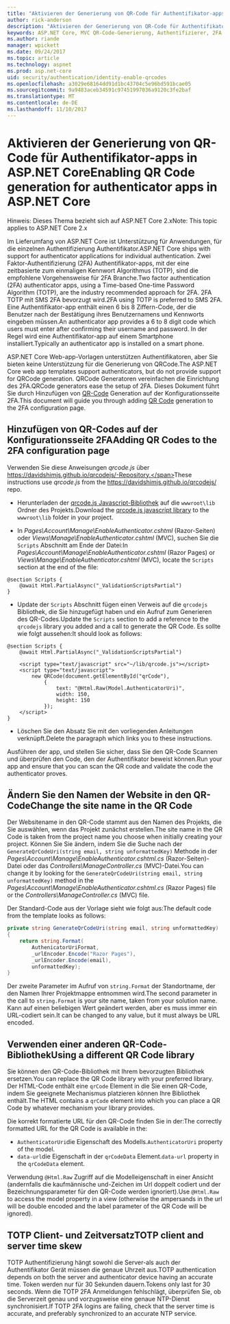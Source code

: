 ```yaml
---
title: "Aktivieren der Generierung von QR-Code für Authentifikator-apps in ASP.NET Core"
author: rick-anderson
description: "Aktivieren der Generierung von QR-Code für Authentifikator-apps in ASP.NET Core"
keywords: ASP.NET Core, MVC QR-Code-Generierung, Authentifizierer, 2FA
ms.author: riande
manager: wpickett
ms.date: 09/24/2017
ms.topic: article
ms.technology: aspnet
ms.prod: asp.net-core
uid: security/authentication/identity-enable-qrcodes
ms.openlocfilehash: a3029e68164dd91d1bc43704c5e96bd591bcae05
ms.sourcegitcommit: 9a9483aceb34591c97451997036a9120c3fe2baf
ms.translationtype: MT
ms.contentlocale: de-DE
ms.lasthandoff: 11/10/2017
---
```

# <a name="enabling-qr-code-generation-for-authenticator-apps-in-aspnet-core"></a><span data-ttu-id="6ef7f-104">Aktivieren der Generierung von QR-Code für Authentifikator-apps in ASP.NET Core</span><span class="sxs-lookup"><span data-stu-id="6ef7f-104">Enabling QR Code generation for authenticator apps in ASP.NET Core</span></span>

<span data-ttu-id="6ef7f-105">Hinweis: Dieses Thema bezieht sich auf ASP.NET Core 2.x</span><span class="sxs-lookup"><span data-stu-id="6ef7f-105">Note: This topic applies to ASP.NET Core 2.x</span></span>

<span data-ttu-id="6ef7f-106">Im Lieferumfang von ASP.NET Core ist Unterstützung für Anwendungen, für die einzelnen Authentifizierung Authentifikator.</span><span class="sxs-lookup"><span data-stu-id="6ef7f-106">ASP.NET Core ships with support for authenticator applications for individual authentication.</span></span> <span data-ttu-id="6ef7f-107">Zwei Faktor-Authentifizierung (2FA) Authentifikator-apps, mit der eine zeitbasierte zum einmaligen Kennwort Algorithmus (TOTP), sind die empfohlene Vorgehensweise für 2FA Branche.</span><span class="sxs-lookup"><span data-stu-id="6ef7f-107">Two factor authentication (2FA) authenticator apps, using a Time-based One-time Password Algorithm (TOTP), are the industry recommended approach for 2FA.</span></span> <span data-ttu-id="6ef7f-108">2FA TOTP mit SMS 2FA bevorzugt wird.</span><span class="sxs-lookup"><span data-stu-id="6ef7f-108">2FA using TOTP is preferred to SMS 2FA.</span></span> <span data-ttu-id="6ef7f-109">Eine Authentifikator-app enthält einen 6 bis 8 Ziffern-Code, der die Benutzer nach der Bestätigung ihres Benutzernamens und Kennworts eingeben müssen.</span><span class="sxs-lookup"><span data-stu-id="6ef7f-109">An authenticator app provides a 6 to 8 digit code which users must enter after confirming their username and password.</span></span> <span data-ttu-id="6ef7f-110">In der Regel wird eine Authentifikator-app auf einem Smartphone installiert.</span><span class="sxs-lookup"><span data-stu-id="6ef7f-110">Typically an authenticator app is installed on a smart phone.</span></span>

<span data-ttu-id="6ef7f-111">ASP.NET Core Web-app-Vorlagen unterstützen Authentifikatoren, aber Sie bieten keine Unterstützung für die Generierung von QRCode.</span><span class="sxs-lookup"><span data-stu-id="6ef7f-111">The ASP.NET Core web app templates support authenticators, but do not provide support for QRCode generation.</span></span> <span data-ttu-id="6ef7f-112">QRCode Generatoren vereinfachen die Einrichtung des 2FA.</span><span class="sxs-lookup"><span data-stu-id="6ef7f-112">QRCode generators ease the setup of 2FA.</span></span> <span data-ttu-id="6ef7f-113">Dieses Dokument führt Sie durch Hinzufügen von [QR-Code](https://wikipedia.org/wiki/QR_code) Generation auf der Konfigurationsseite 2FA.</span><span class="sxs-lookup"><span data-stu-id="6ef7f-113">This document will guide you through adding [QR Code](https://wikipedia.org/wiki/QR_code) generation to the 2FA configuration page.</span></span>

## <a name="adding-qr-codes-to-the-2fa-configuration-page"></a><span data-ttu-id="6ef7f-114">Hinzufügen von QR-Codes auf der Konfigurationsseite 2FA</span><span class="sxs-lookup"><span data-stu-id="6ef7f-114">Adding QR Codes to the 2FA configuration page</span></span>

<span data-ttu-id="6ef7f-115">Verwenden Sie diese Anweisungen *qrcode.js* über https://davidshimjs.github.io/qrcodejs/-Repository.</span><span class="sxs-lookup"><span data-stu-id="6ef7f-115">These instructions use *qrcode.js* from the https://davidshimjs.github.io/qrcodejs/ repo.</span></span>

* <span data-ttu-id="6ef7f-116">Herunterladen der [qrcode.js Javascript-Bibliothek](https://davidshimjs.github.io/qrcodejs/) auf die `wwwroot\lib` Ordner des Projekts.</span><span class="sxs-lookup"><span data-stu-id="6ef7f-116">Download the [qrcode.js javascript library](https://davidshimjs.github.io/qrcodejs/) to the `wwwroot\lib` folder in your project.</span></span>

* <span data-ttu-id="6ef7f-117">In *Pages\Account\Manage\EnableAuthenticator.cshtml* (Razor-Seiten) oder *Views\Manage\EnableAuthenticator.cshtml* (MVC), suchen Sie die `Scripts` Abschnitt am Ende der Datei:</span><span class="sxs-lookup"><span data-stu-id="6ef7f-117">In *Pages\Account\Manage\EnableAuthenticator.cshtml* (Razor Pages) or *Views\Manage\EnableAuthenticator.cshtml* (MVC), locate the `Scripts` section at the end of the file:</span></span>

```cshtml
@section Scripts {
    @await Html.PartialAsync("_ValidationScriptsPartial")
}
```

* <span data-ttu-id="6ef7f-118">Update der `Scripts` Abschnitt fügen einen Verweis auf die `qrcodejs` Bibliothek, die Sie hinzugefügt haben und ein Aufruf zum Generieren des QR-Codes.</span><span class="sxs-lookup"><span data-stu-id="6ef7f-118">Update the `Scripts` section to add a reference to the `qrcodejs` library you added and a call to generate the QR Code.</span></span> <span data-ttu-id="6ef7f-119">Es sollte wie folgt aussehen:</span><span class="sxs-lookup"><span data-stu-id="6ef7f-119">It should look as follows:</span></span>

```cshtml
@section Scripts {
    @await Html.PartialAsync("_ValidationScriptsPartial")

    <script type="text/javascript" src="~/lib/qrcode.js"></script>
    <script type="text/javascript">
        new QRCode(document.getElementById("qrCode"),
            {
                text: "@Html.Raw(Model.AuthenticatorUri)",
                width: 150,
                height: 150
            });
    </script>
}
```

* <span data-ttu-id="6ef7f-120">Löschen Sie den Absatz Sie mit den vorliegenden Anleitungen verknüpft.</span><span class="sxs-lookup"><span data-stu-id="6ef7f-120">Delete the paragraph which links you to these instructions.</span></span>

<span data-ttu-id="6ef7f-121">Ausführen der app, und stellen Sie sicher, dass Sie den QR-Code Scannen und überprüfen den Code, den der Authentifikator beweist können.</span><span class="sxs-lookup"><span data-stu-id="6ef7f-121">Run your app and ensure that you can scan the QR code and validate the code the authenticator proves.</span></span>

## <a name="change-the-site-name-in-the-qr-code"></a><span data-ttu-id="6ef7f-122">Ändern Sie den Namen der Website in den QR-Code</span><span class="sxs-lookup"><span data-stu-id="6ef7f-122">Change the site name in the QR Code</span></span>

<span data-ttu-id="6ef7f-123">Der Websitename in den QR-Code stammt aus den Namen des Projekts, die Sie auswählen, wenn das Projekt zunächst erstellen.</span><span class="sxs-lookup"><span data-stu-id="6ef7f-123">The site name in the QR Code is taken from the project name you choose when initially creating your project.</span></span> <span data-ttu-id="6ef7f-124">Können Sie Sie ändern, indem Sie die Suche nach der `GenerateQrCodeUri(string email, string unformattedKey)` Methode in der *Pages\Account\Manage\EnableAuthenticator.cshtml.cs* (Razor-Seiten)-Datei oder das *Controllers\ManageController.cs* (MVC)-Datei.</span><span class="sxs-lookup"><span data-stu-id="6ef7f-124">You can change it by looking for the `GenerateQrCodeUri(string email, string unformattedKey)` method in the *Pages\Account\Manage\EnableAuthenticator.cshtml.cs* (Razor Pages) file or the *Controllers\ManageController.cs* (MVC) file.</span></span> 

<span data-ttu-id="6ef7f-125">Der Standard-Code aus der Vorlage sieht wie folgt aus:</span><span class="sxs-lookup"><span data-stu-id="6ef7f-125">The default code from the template looks as follows:</span></span>

```c#
private string GenerateQrCodeUri(string email, string unformattedKey)
{
    return string.Format(
        AuthenicatorUriFormat,
        _urlEncoder.Encode("Razor Pages"),
        _urlEncoder.Encode(email),
        unformattedKey);
}
```

<span data-ttu-id="6ef7f-126">Der zweite Parameter im Aufruf von `string.Format` der Standortname, der den Namen Ihrer Projektmappe entnommen wird.</span><span class="sxs-lookup"><span data-stu-id="6ef7f-126">The second parameter in the call to `string.Format` is your site name, taken from your solution name.</span></span> <span data-ttu-id="6ef7f-127">Kann auf einen beliebigen Wert geändert werden, aber es muss immer ein URL-codiert sein.</span><span class="sxs-lookup"><span data-stu-id="6ef7f-127">It can be changed to any value, but it must always be URL encoded.</span></span>

## <a name="using-a-different-qr-code-library"></a><span data-ttu-id="6ef7f-128">Verwenden einer anderen QR-Code-Bibliothek</span><span class="sxs-lookup"><span data-stu-id="6ef7f-128">Using a different QR Code library</span></span>

<span data-ttu-id="6ef7f-129">Sie können den QR-Code-Bibliothek mit Ihrem bevorzugten Bibliothek ersetzen.</span><span class="sxs-lookup"><span data-stu-id="6ef7f-129">You can replace the QR Code library with your preferred library.</span></span> <span data-ttu-id="6ef7f-130">Der HTML-Code enthält eine `qrCode` Element in die Sie einen QR-Code, indem Sie geeignete Mechanismus platzieren können Ihre Bibliothek enthält.</span><span class="sxs-lookup"><span data-stu-id="6ef7f-130">The HTML contains a `qrCode` element into which you can place a QR Code by whatever mechanism your library provides.</span></span>

<span data-ttu-id="6ef7f-131">Die korrekt formatierte URL für den QR-Code finden Sie in der:</span><span class="sxs-lookup"><span data-stu-id="6ef7f-131">The correctly formatted URL for the QR Code is available in the:</span></span>

* <span data-ttu-id="6ef7f-132">`AuthenticatorUri`die Eigenschaft des Modells.</span><span class="sxs-lookup"><span data-stu-id="6ef7f-132">`AuthenticatorUri` property of the model.</span></span>
* <span data-ttu-id="6ef7f-133">`data-url`die Eigenschaft in der `qrCodeData` Element.</span><span class="sxs-lookup"><span data-stu-id="6ef7f-133">`data-url` property in the `qrCodeData` element.</span></span> 

<span data-ttu-id="6ef7f-134">Verwendung `@Html.Raw` Zugriff auf die Modelleigenschaft in einer Ansicht (andernfalls die kaufmännische und-Zeichen im Url doppelt codiert und der Bezeichnungsparameter für den QR-Code werden ignoriert).</span><span class="sxs-lookup"><span data-stu-id="6ef7f-134">Use `@Html.Raw` to access the model property in a view (otherwise the ampersands in the url will be double encoded and the label parameter of the QR Code will be ignored).</span></span>

## <a name="totp-client-and-server-time-skew"></a><span data-ttu-id="6ef7f-135">TOTP Client- und Zeitversatz</span><span class="sxs-lookup"><span data-stu-id="6ef7f-135">TOTP client and server time skew</span></span>

<span data-ttu-id="6ef7f-136">TOTP Authentifizierung hängt sowohl die Server-als auch der Authentifikator Gerät müssen die genaue Uhrzeit aus.</span><span class="sxs-lookup"><span data-stu-id="6ef7f-136">TOTP authentication depends on both the server and authenticator device having an accurate time.</span></span> <span data-ttu-id="6ef7f-137">Token werden nur für 30 Sekunden dauern.</span><span class="sxs-lookup"><span data-stu-id="6ef7f-137">Tokens only last for 30 seconds.</span></span> <span data-ttu-id="6ef7f-138">Wenn die TOTP 2FA Anmeldungen fehlschlägt, überprüfen Sie, ob die Serverzeit genau und vorzugsweise eine genaue NTP-Dienst synchronisiert.</span><span class="sxs-lookup"><span data-stu-id="6ef7f-138">If TOTP 2FA logins are failing, check that the server time is accurate, and preferably synchronized to an accurate NTP service.</span></span>
